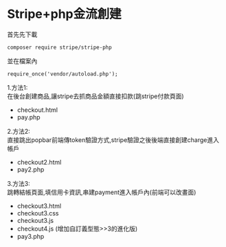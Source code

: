 # Stripe+php金流創建

首先先下載
```
composer require stripe/stripe-php
```
並在檔案內

```
require_once('vendor/autoload.php');
```

1.方法1:  
在後台創建商品,讓stripe去抓商品金額直接扣款(跳stripe付款頁面)  
* checkout.html  
* pay.php

2.方法2:  
直接跳出popbar前端傳token驗證方式,stripe驗證之後後端直接創建charge進入帳戶  
* checkout2.html
* pay2.php

3.方法3:  
跳轉結帳頁面,填信用卡資訊,串建payment進入帳戶內(前端可以改畫面)
* checkout3.html
* checkout3.css
* checkout3.js
* checkout4.js (增加自訂義型態>>3的進化版)
* pay3.php